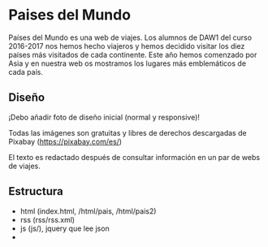 # Paises del Mundo

Países del Mundo es una web de viajes. Los alumnos de DAW1 del curso 2016-2017 nos hemos hecho viajeros y hemos decidido visitar los diez países más visitados de cada continente. Este año hemos comenzado por Asia y en nuestra web os mostramos los lugares más emblemáticos de cada país.

## Diseño

¡Debo añadir foto de diseño inicial (normal y responsive)!

Todas las imágenes son gratuitas y libres de derechos descargadas de Pixabay (https://pixabay.com/es/)

El texto es redactado después de consultar información en un par de webs de viajes.

## Estructura

* html (index.html, /html/pais, /html/pais2)
* rss (rss/rss.xml)
* js (js/), jquery que lee json
* 
